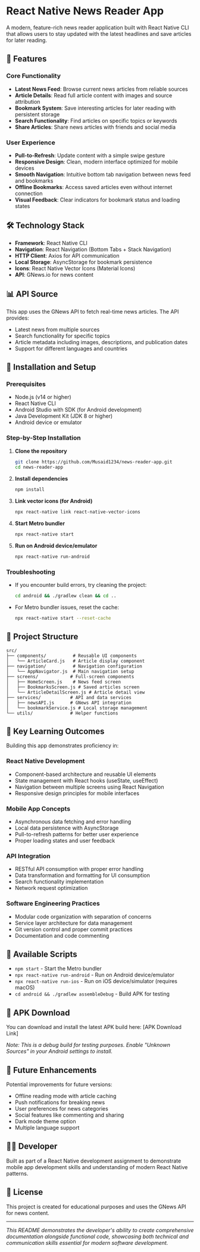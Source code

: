 # React Native News Reader App

A modern, feature-rich news reader application built with React Native CLI that allows users to stay updated with the latest headlines and save articles for later reading.

## 📱 Features

### Core Functionality
- **Latest News Feed**: Browse current news articles from reliable sources
- **Article Details**: Read full article content with images and source attribution
- **Bookmark System**: Save interesting articles for later reading with persistent storage
- **Search Functionality**: Find articles on specific topics or keywords
- **Share Articles**: Share news articles with friends and social media

### User Experience
- **Pull-to-Refresh**: Update content with a simple swipe gesture
- **Responsive Design**: Clean, modern interface optimized for mobile devices
- **Smooth Navigation**: Intuitive bottom tab navigation between news feed and bookmarks
- **Offline Bookmarks**: Access saved articles even without internet connection
- **Visual Feedback**: Clear indicators for bookmark status and loading states

## 🛠 Technology Stack

- **Framework**: React Native CLI
- **Navigation**: React Navigation (Bottom Tabs + Stack Navigation)
- **HTTP Client**: Axios for API communication
- **Local Storage**: AsyncStorage for bookmark persistence
- **Icons**: React Native Vector Icons (Material Icons)
- **API**: GNews.io for news content

## 📊 API Source

This app uses the GNews API to fetch real-time news articles. The API provides:
- Latest news from multiple sources
- Search functionality for specific topics
- Article metadata including images, descriptions, and publication dates
- Support for different languages and countries

## 🚀 Installation and Setup

### Prerequisites
- Node.js (v14 or higher)
- React Native CLI
- Android Studio with SDK (for Android development)
- Java Development Kit (JDK 8 or higher)
- Android device or emulator

### Step-by-Step Installation

1. **Clone the repository**
   ```bash
   git clone https://github.com/Musaid1234/news-reader-app.git
   cd news-reader-app
   ```

2. **Install dependencies**
   ```bash
   npm install
   ```

3. **Link vector icons (for Android)**
   ```bash
   npx react-native link react-native-vector-icons
   ```

4. **Start Metro bundler**
   ```bash
   npx react-native start
   ```

5. **Run on Android device/emulator**
   ```bash
   npx react-native run-android
   ```

### Troubleshooting
- If you encounter build errors, try cleaning the project:
  ```bash
  cd android && ./gradlew clean && cd ..
  ```
- For Metro bundler issues, reset the cache:
  ```bash
  npx react-native start --reset-cache
  ```

## 📁 Project Structure

```
src/
├── components/          # Reusable UI components
│   └── ArticleCard.js   # Article display component
├── navigation/          # Navigation configuration
│   └── AppNavigator.js  # Main navigation setup
├── screens/            # Full-screen components
│   ├── HomeScreen.js    # News feed screen
│   ├── BookmarksScreen.js # Saved articles screen
│   └── ArticleDetailScreen.js # Article detail view
├── services/           # API and data services
│   ├── newsAPI.js      # GNews API integration
│   └── bookmarkService.js # Local storage management
└── utils/              # Helper functions
```

## 🎯 Key Learning Outcomes

Building this app demonstrates proficiency in:

### React Native Development
- Component-based architecture and reusable UI elements
- State management with React hooks (useState, useEffect)
- Navigation between multiple screens using React Navigation
- Responsive design principles for mobile interfaces

### Mobile App Concepts
- Asynchronous data fetching and error handling
- Local data persistence with AsyncStorage
- Pull-to-refresh patterns for better user experience
- Proper loading states and user feedback

### API Integration
- RESTful API consumption with proper error handling
- Data transformation and formatting for UI consumption
- Search functionality implementation
- Network request optimization

### Software Engineering Practices
- Modular code organization with separation of concerns
- Service layer architecture for data management
- Git version control and proper commit practices
- Documentation and code commenting

## 🔧 Available Scripts

- `npm start` - Start the Metro bundler
- `npx react-native run-android` - Run on Android device/emulator
- `npx react-native run-ios` - Run on iOS device/simulator (requires macOS)
- `cd android && ./gradlew assembleDebug` - Build APK for testing

## 📱 APK Download

You can download and install the latest APK build here: [APK Download Link]

*Note: This is a debug build for testing purposes. Enable "Unknown Sources" in your Android settings to install.*

## 🔮 Future Enhancements

Potential improvements for future versions:
- Offline reading mode with article caching
- Push notifications for breaking news
- User preferences for news categories
- Social features like commenting and sharing
- Dark mode theme option
- Multiple language support

## 👨‍💻 Developer

Built as part of a React Native development assignment to demonstrate mobile app development skills and understanding of modern React Native patterns.

## 📄 License

This project is created for educational purposes and uses the GNews API for news content.

---

*This README demonstrates the developer's ability to create comprehensive documentation alongside functional code, showcasing both technical and communication skills essential for modern software development.*